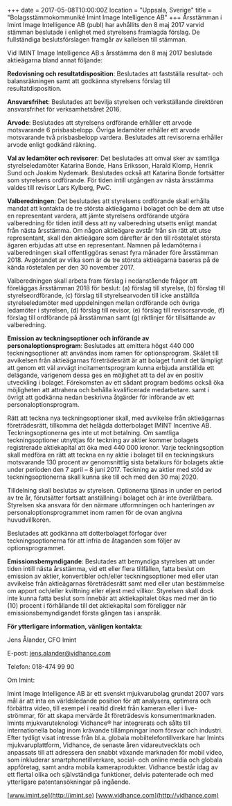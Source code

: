 +++
date = 2017-05-08T10:00:00Z
location = "Uppsala, Sverige"
title = "Bolagsstämmokommuniké Imint Image Intelligence AB"
+++
Årsstämman i Imint Image Intelligence AB (publ) har avhållits den 8 maj 2017 varvid stämman beslutade i enlighet med styrelsens framlagda förslag. De fullständiga beslutsförslagen framgår av kallelsen till stämman.<!--more-->

Vid IMINT Image Intelligence AB:s årsstämma den 8 maj 2017 beslutade aktieägarna bland annat följande:

**Redovisning och resultatdisposition**: Beslutades att fastställa resultat- och balansräkningen samt att godkänna styrelsens förslag till resultatdisposition.

**Ansvarsfrihet**: Beslutades att bevilja styrelsen och verkställande direktören ansvarsfrihet för verksamhetsåret 2016.

**Arvode**: Beslutades att styrelsens ordförande erhåller ett arvode motsvarande 6 prisbasbelopp. Övriga ledamöter erhåller ett arvode motsvarande två prisbasbelopp vardera. Beslutades att revisorerna erhåller arvode enligt godkänd räkning.

**Val av ledamöter och revisorer**: Det beslutades att omval sker av samtliga styrelseledamöter Katarina Bonde, Hans Eriksson, Harald Klomp, Henrik Sund och Joakim Nydemark. Beslutades också att Katarina Bonde fortsätter som styrelsens ordförande. För tiden intill utgången av nästa årsstämma valdes till revisor Lars Kylberg, PwC.

**Valberedningen**: Det beslutades att styrelsens ordförande skall erhålla mandat att kontakta de tre största aktieägarna i bolaget och be dem att utse en representant vardera, att jämte styrelsens ordförande utgöra valberedning för tiden intill dess att ny valberedning utsetts enligt mandat från nästa årsstämma. Om någon aktieägare avstår från sin rätt att utse representant, skall den aktieägare som därefter är den till röstetalet största ägaren erbjudas att utse en representant. Namnen på ledamöterna i valberedningen skall offentliggöras senast fyra månader före årsstämman 2018. Avgörandet av vilka som är de tre största aktieägarna baseras på de kända röstetalen per den 30 november 2017.

Valberedningen skall arbeta fram förslag i nedanstående frågor att föreläggas årsstämman 2018 för beslut: (a) förslag till styrelse, (b) förslag till styrelseordförande, (c) förslag till styrelsearvoden till icke anställda styrelseledamöter med uppdelningen mellan ordförande och övriga ledamöter i styrelsen, (d) förslag till revisor, (e) förslag till revisorsarvode, (f) förslag till ordförande på årsstämman samt (g) riktlinjer för tillsättande av valberedning.

**Emission av teckningsoptioner och införande av personaloptionsprogram**: Beslutades att emittera högst 440 000 teckningsoptioner att användas inom ramen för optionsprogram. Skälet till avvikelsen från aktieägarnas företrädesrätt är att bolaget funnit det lämpligt att genom ett väl avvägt incitamentsprogram kunna erbjuda anställda ett delägande, varigenom dessa ges en möjlighet att ta del av en positiv utveckling i bolaget. Förekomsten av ett sådant program bedöms också öka möjligheten att attrahera och behålla kvalificerade medarbetare. samt i övrigt att godkänna nedan beskrivna åtgärder för införande av ett personaloptionsprogram.

Rätt att teckna nya teckningsoptioner skall, med avvikelse från aktieägarnas företrädesrätt, tillkomma det helägda dotterbolaget IMINT Incentive AB. Teckningsoptionerna ges inte ut mot betalning. Om samtliga teckningsoptioner utnyttjas för teckning av aktier kommer bolagets registrerade aktiekapital att öka med 440 000 kronor. Varje teckningsoption skall medföra en rätt att teckna en ny aktie i bolaget till en teckningskurs motsvarande 130 procent av genomsnittlig sista betalkurs för bolagets aktie under perioden den 7 april – 8 juni 2017. Teckning av aktier med stöd av teckningsoptionerna skall kunna ske till och med den 30 maj 2020.

Tilldelning skall beslutas av styrelsen. Optionerna tjänas in under en period av tre år, förutsätter fortsatt anställning i bolaget och är inte överlåtbara. Styrelsen ska ansvara för den närmare utformningen och hanteringen av personaloptionsprogrammet inom ramen för de ovan angivna huvudvillkoren.

Beslutades att godkänna att dotterbolaget förfogar över teckningsoptionerna för att infria de åtaganden som följer av optionsprogrammet. 

**Emissionsbemyndigande**: Beslutades att bemyndiga styrelsen att under tiden intill nästa årsstämma, vid ett eller flera tillfällen, fatta beslut om emission av aktier, konvertibler och/eller teckningsoptioner med eller utan avvikelse från aktieägarnas företrädesrätt samt med eller utan bestämmelse om apport och/eller kvittning eller eljest med villkor. Styrelsen skall dock inte kunna fatta beslut som innebär att aktiekapitalet ökas med mer än tio (10) procent i förhållande till det aktiekapital som föreligger när emissionsbemyndigandet första gången tas i anspråk.

**För ytterligare information, vänligen kontakta**:

Jens Ålander, CFO Imint

E-post: jens.alander@vidhance.com

Telefon: 018-474 99 90                                          

Om Imint:

Imint Image Intelligence AB är ett svenskt mjukvarubolag grundat 2007 vars mål är att inta en världsledande position för att analysera, optimera och förbättra video, till exempel i realtid direkt från kameran eller i live-strömmar, för att skapa mervärde åt företrädesvis konsumentmarknaden. Imints mjukvaruteknologi Vidhance® har integrerats och sålts till internationella bolag inom krävande tillämpningar inom försvar och industri. Efter tydligt visat intresse från bl.a. globala mobiltelefontillverkare har Imints mjukvaruplattform, Vidhance, de senaste åren vidareutvecklats och anpassats till att adressera den snabbt växande marknaden för mobil video, som inkluderar smartphonetillverkare, social- och online media och globala appföretag, samt andra mobila kameraprodukter. Vidhance består idag av ett flertal olika och självständiga funktioner, delvis patenterade och med ytterligare patentansökningar på ingående.

[www.imint.se](http://imint.se) [www.vidhance.com](http://vidhance.com)